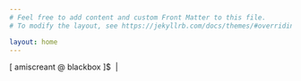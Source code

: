 ```yaml
---
# Feel free to add content and custom Front Matter to this file.
# To modify the layout, see https://jekyllrb.com/docs/themes/#overriding-theme-defaults

layout: home
---
```

<meta http-equiv="Content-Security-Policy" content="default-src 'self'; img-src 'self' https:; script-src 'self'; style-src 'self' 'unsafe-inline';">
<meta http-equiv="X-Content-Type-Options" content="nosniff">
<meta http-equiv="Strict-Transport-Security" content="max-age=31536000; includeSubDomains; preload">
<meta name="referrer" content="no-referrer">
<meta http-equiv="X-Frame-Options" content="DENY">
<meta http-equiv="Permissions-Policy" content="geolocation=(), microphone=(), camera=()">
<meta http-equiv="X-XSS-Protection" content="1; mode=block">
<meta http-equiv="Access-Control-Allow-Origin" content="*">
<meta http-equiv="Cross-Origin-Embedder-Policy" content="require-corp">
<meta http-equiv="Cross-Origin-Opener-Policy" content="same-origin">
<meta http-equiv="Cross-Origin-Resource-Policy" content="same-origin">
<meta http-equiv="Expect-CT" content="max-age=86400, enforce">

<link rel="stylesheet" href="{{ 'css/custom.css' | relative_url }}">

<div class="terminal">
  <div class="output" id="terminal-output">
    <!-- Command outputs will appear here -->
  </div>
  <div class="input-line">
    <span class="prompt">
      <span class="brackets">[</span>
      <span class="user">amiscreant</span>
      <span class="at">@</span>
      <span class="host">blackbox</span>
      <span class="brackets">]</span>$&nbsp;
    </span>
    <span id="typed-input"></span><span class="cursor">|</span>
  </div>
</div>

<script>
  document.addEventListener("DOMContentLoaded", function() {
  const commands = [
    'source myenv/bin/activate',
    'python miscreant.py ...',
    'Loading Config...',
    'Running analysis...',
    'Receiving data...',
  ];

  let index = 0;
  let charIndex = 0;
  const typingSpeed = 100;  
  const delayBetweenCommands = 800;
  const terminalOutput = document.getElementById('terminal-output');
  const typedInput = document.getElementById('typed-input');

  function typeCommand() {
    const command = commands[index];
    
    if (charIndex < command.length) {
      typedInput.innerHTML += command[charIndex];
      charIndex++;
      setTimeout(typeCommand, typingSpeed);
    } else {
      const outputLine = document.createElement('p');
      outputLine.innerHTML = `
        <span class="brackets">[</span>
        <span class="user">amiscreant</span>
        <span class="at">@</span>
        <span class="host">blackbox</span>
        <span class="brackets">]</span>$ ${command}`;
      terminalOutput.appendChild(outputLine);
      typedInput.innerHTML = ''; 
      charIndex = 0;
      index++;
      if (index < commands.length) {
        setTimeout(typeCommand, delayBetweenCommands);
      }
    }
  }

  typeCommand();
});